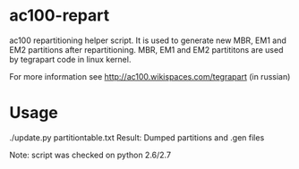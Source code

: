 ac100-repart
============

ac100 repartitioning helper script. It is used to generate new MBR, EM1 and EM2 partitions after repartitioning.
MBR, EM1 and EM2 partititons are used by tegrapart code in linux kernel.

For more information see http://ac100.wikispaces.com/tegrapart (in russian)


Usage
=====
./update.py partitiontable.txt
Result:
Dumped partitions and .gen files

Note: script was checked on python 2.6/2.7
